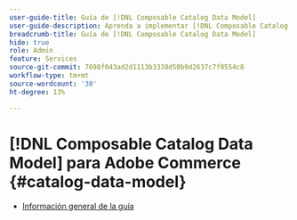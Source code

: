 ```yaml
---
user-guide-title: Guía de [!DNL Composable Catalog Data Model]
user-guide-description: Aprenda a implementar [!DNL Composable Catalog Data Model] para ofrecer catálogos de comercio flexibles y de alto rendimiento alineados con la estructura empresarial, las estrategias de comercialización y las experiencias de comercio sin encabezado.
breadcrumb-title: Guía de [!DNL Composable Catalog Data Model]
hide: true
role: Admin
feature: Services
source-git-commit: 7698f043ad2d1113b3338d50b9d2637c7f0554c8
workflow-type: tm+mt
source-wordcount: '30'
ht-degree: 13%

---
```


# [!DNL Composable Catalog Data Model] para Adobe Commerce {#catalog-data-model}

- [Información general de la guía](overview.md)